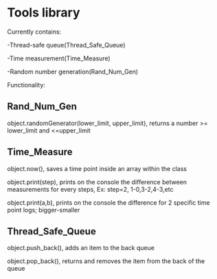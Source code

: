 # Tools library

Currently contains:

 -Thread-safe queue(Thread_Safe_Queue<T>)
 
 -Time measurement(Time_Measure)
 
 -Random number generation(Rand_Num_Gen)

Functionality:

Rand_Num_Gen
------------------------
object.randomGenerator(lower_limit, upper_limit), returns a number >= lower_limit and <=upper_limit

Time_Measure
-----------------------
object.now(), saves a time point inside an array within the class

object.print(step), prints on the console the difference between measurements for every <step> steps, Ex: step=2, 1-0,3-2,4-3,etc
 
object.print(a,b), prints on the console the difference for 2 specific time point logs; bigger-smaller
 
Thread_Safe_Queue<T>
-----------------------
object.push_back(), adds an item to the back queue
 
object.pop_back(), returns and removes the item from the back of the queue
